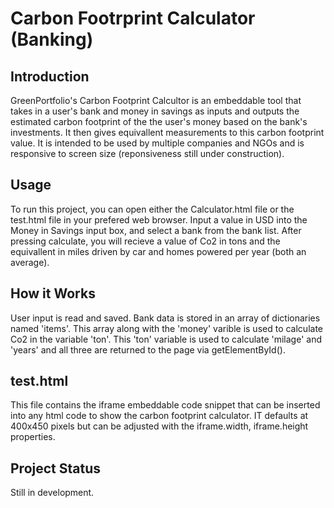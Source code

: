 # Carbon Footrprint Calculator (Banking)
## Introduction
GreenPortfolio's Carbon Footprint Calcultor is an embeddable tool that takes in a user's bank and money in savings as inputs and outputs the estimated carbon footprint of the the user's money based on the bank's investments. It then gives equivallent measurements to this carbon footprint value. It is intended to be used by multiple companies and NGOs and is responsive to screen size (reponsiveness still under construction).
## Usage
To run this project, you can open either the Calculator.html file or the test.html file in your prefered web browser. Input a value in USD into the Money in Savings input box, and select a bank from the bank list. After pressing calculate, you will recieve a value of Co2 in tons and the equivallent in miles driven by car and homes powered per year (both an average).
## How it Works
User input is read and saved. Bank data is stored in an array of dictionaries named 'items'. This array along with the 'money' varible is used to calculate Co2 in the variable 'ton'. This 'ton' variable is used to calculate 'milage' and 'years' and all three are returned to the page via getElementById().
## test.html
This file contains the iframe embeddable code snippet that can be inserted into any html code to show the carbon footprint calculator. IT defaults at 400x450 pixels but can be adjusted with the iframe.width, iframe.height properties.
## Project Status
Still in development.
